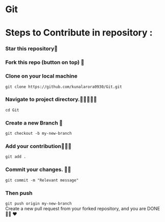 # Git

# Steps to Contribute in repository :

### Star this repository🙂
### Fork this repo (button on top) 🍴
### Clone on your local machine<br>
`git clone https://github.com/kunalarora0930/Git.git`

### Navigate to project directory.🧑🏻‍👨🏻‍💻
`cd Git`
### Create a new Branch 🌳
`git checkout -b my-new-branch`
### Add your contribution👨🏻‍💻
`git add .`
### Commit your changes. 👍🏻
`git commit -m "Relevant message"`
### Then push 
`git push origin my-new-branch`<br>
Create a new pull request from your forked repository, and you are DONE ✌🏻
❤️


